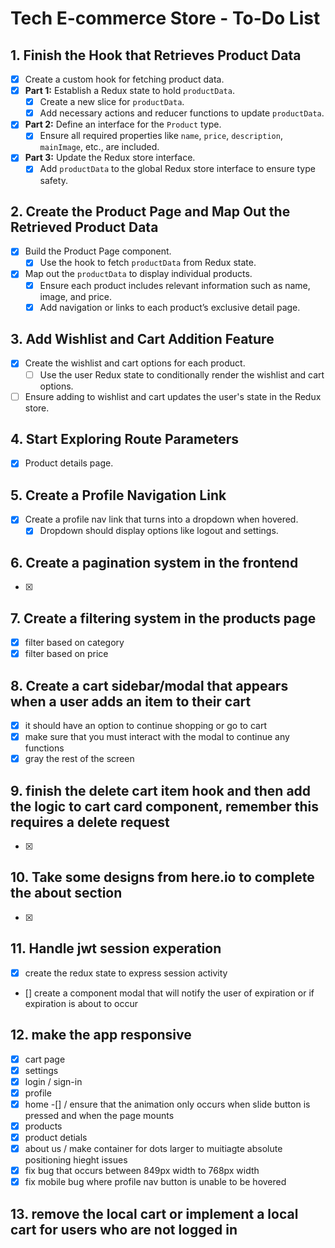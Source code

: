 # Tech E-commerce Store - To-Do List

## 1. Finish the Hook that Retrieves Product Data
- [x] Create a custom hook for fetching product data.
- [x] **Part 1:** Establish a Redux state to hold `productData`.
  - [x] Create a new slice for `productData`.
  - [x] Add necessary actions and reducer functions to update `productData`.
- [x] **Part 2:** Define an interface for the `Product` type.
  - [x] Ensure all required properties like `name`, `price`, `description`, `mainImage`, etc., are included.
- [x] **Part 3:** Update the Redux store interface.
  - [x] Add `productData` to the global Redux store interface to ensure type safety.

## 2. Create the Product Page and Map Out the Retrieved Product Data
- [x] Build the Product Page component.
  - [x] Use the hook to fetch `productData` from Redux state.
- [x] Map out the `productData` to display individual products.
  - [x] Ensure each product includes relevant information such as name, image, and price.
  - [x] Add navigation or links to each product’s exclusive detail page.

## 3. Add Wishlist and Cart Addition Feature
- [x] Create the wishlist and cart options for each product.
  - [ ] Use the user Redux state to conditionally render the wishlist and cart options.
- [ ] Ensure adding to wishlist and cart updates the user's state in the Redux store. 

## 4. Start Exploring Route Parameters
  - [x] Product details page.

## 5. Create a Profile Navigation Link
- [x] Create a profile nav link that turns into a dropdown when hovered.
  - [x] Dropdown should display options like logout and settings.

## 6. Create a pagination system in the frontend
- [x]
## 7. Create a filtering system in the products page
-[x] filter based on category
-[x] filter based on price

## 8. Create a cart sidebar/modal that appears when a user adds an item to their cart
- [x] it should have an option to continue shopping or go to cart
- [x] make sure that you must interact with the modal to continue any functions
- [x] gray the rest of the screen

## 9. finish the delete cart item hook and then add the logic to cart card component, remember this requires a delete request 
- [x]

## 10. Take some designs from here.io to complete the about section
- [x]

## 11. Handle jwt session experation 
- [x] create the redux state to express session activity
- [] create a component modal that will notify the user of expiration or if expiration is about to occur 

## 12. make the app responsive
- [x] cart page
- [x] settings
- [x] login / sign-in
- [x] profile
- [x] home 
  -[] / ensure that the animation only occurs when slide button is pressed and when the page mounts
- [x] products
- [x] product detials
- [x] about us / make container for dots larger to muitiagte absolute positioning hieght issues
- [x] fix bug that occurs between 849px width to 768px width
- [x] fix mobile bug where profile nav button is unable to be hovered

## 13. remove the local cart or implement a local cart for users who are not logged in

